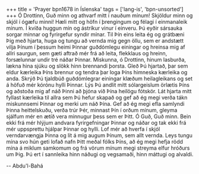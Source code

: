 +++
title = 'Prayer bpn1678 in Íslenska'
tags = ['lang-is', 'bpn-unsorted']
+++
Ó Drottinn, Guð minn og athvarf mitt í nauð­um mínum! Skjöldur minn og skjól í ógæfu minni! Hæli mitt og höfn í þrengingum og félagi í einmanaleik mínum. Í kvíða huggun mín og ást­ríkur vinur í einveru. Þú eyðir sársauka sorgar minnar og fyrirgefur syndir mínar.
Til Þín eins leita ég og grátbæni Þig með hjarta, huga og tungu að vernda mig gegn öllu, sem er andstætt vilja Þínum í þessum heimi Þinnar guð­dómlegu einingar og hreinsa mig af allri saurgun, sem gæti aftrað mér frá að leita, flekklaus og hreinn, forsælunnar undir tré náðar Þinnar.
Miskunna, ó Drottinn, hinum lasburða, lækna hina sjúku og slökk hinn brennandi þorsta.
Gleð Þú hjartað, þar sem eldur kærleika Þíns brennur og tendra þar loga Þíns himneska kærleika og anda.
Skrýð Þú tjaldbúð guðdómlegrar einingar klæð­um heilagleikans og set á höfuð mér kórónu hylli Þinnar. Lýs Þú andlit mitt sólargeislum örlætis Þíns og aðstoða mig af náð Þinni að þjóna við Þína heilögu fótskör.
Lát hjarta mitt fyllast kærleika til allra sem Þú hefur skapað og gef að ég megi verða tákn mis­kunnsemi Þinnar og merki um náð Þína. Gef að ég megi efla samlyndi Þinna heittelskuðu, verða trúr Þér, minnast Þín í orðum mínum, gleyma sjálfum mér en ætíð vera minnugur þess sem er Þitt.
Ó Guð, Guð minn. Bein ekki frá mér hlýjum andvara fyrirgefningar Þinnar og náðar og tak ekki frá mér uppsprettu hjálpar Þinnar og hylli.
Lof mér að hverfa í skjól verndarvængja Þinna og lít á mig augum Þínum, sem allt vernda.
Leys tungu mína svo hún geti lofað nafn Þitt meðal fólks Þíns, að ég megi hefja rödd mína á miklum samkomum og frá vörum mínum megi streyma elfur hróðurs um Þig.
Þú ert í sannleika hinn náðugi og vegsamaði, hinn máttugi og alvaldi.

-- Abdu'l-Bahá

